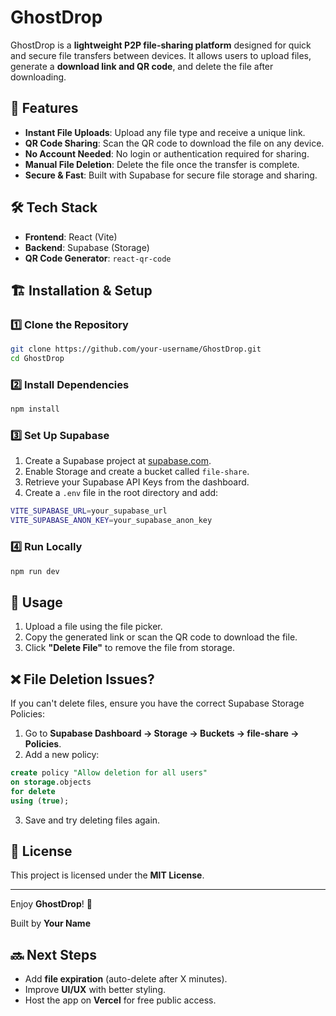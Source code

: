 # GhostDrop

GhostDrop is a **lightweight P2P file-sharing platform** designed for quick and secure file transfers between devices. It allows users to upload files, generate a **download link and QR code**, and delete the file after downloading.

## 🚀 Features

- **Instant File Uploads**: Upload any file type and receive a unique link.
- **QR Code Sharing**: Scan the QR code to download the file on any device.
- **No Account Needed**: No login or authentication required for sharing.
- **Manual File Deletion**: Delete the file once the transfer is complete.
- **Secure & Fast**: Built with Supabase for secure file storage and sharing.

## 🛠️ Tech Stack

- **Frontend**: React (Vite)
- **Backend**: Supabase (Storage)
- **QR Code Generator**: `react-qr-code`

## 🏗️ Installation & Setup

### 1️⃣ Clone the Repository

```sh
git clone https://github.com/your-username/GhostDrop.git
cd GhostDrop
```

### 2️⃣ Install Dependencies

```sh
npm install
```

### 3️⃣ Set Up Supabase

1. Create a Supabase project at [supabase.com](https://supabase.com/).
2. Enable Storage and create a bucket called `file-share`.
3. Retrieve your Supabase API Keys from the dashboard.
4. Create a `.env` file in the root directory and add:

```sh
VITE_SUPABASE_URL=your_supabase_url
VITE_SUPABASE_ANON_KEY=your_supabase_anon_key
```

### 4️⃣ Run Locally

```sh
npm run dev
```

## 📝 Usage

1. Upload a file using the file picker.
2. Copy the generated link or scan the QR code to download the file.
3. Click **"Delete File"** to remove the file from storage.

## ❌ File Deletion Issues?

If you can't delete files, ensure you have the correct Supabase Storage Policies:

1. Go to **Supabase Dashboard → Storage → Buckets → file-share → Policies**.
2. Add a new policy:

```sql
create policy "Allow deletion for all users"
on storage.objects
for delete
using (true);
```

3. Save and try deleting files again.

## 📜 License

This project is licensed under the **MIT License**.

---

Enjoy **GhostDrop**! 🚀

Built by **Your Name**

## 🔜 Next Steps

- Add **file expiration** (auto-delete after X minutes).
- Improve **UI/UX** with better styling.
- Host the app on **Vercel** for free public access.

